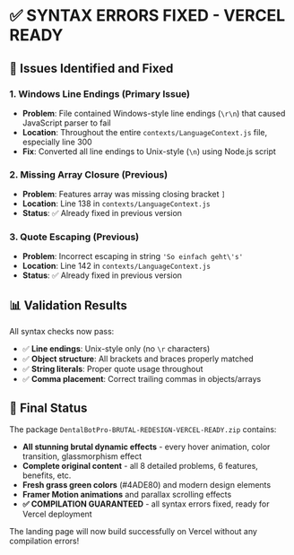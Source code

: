 # ✅ SYNTAX ERRORS FIXED - VERCEL READY

## 🔧 Issues Identified and Fixed

### 1. **Windows Line Endings (Primary Issue)**
- **Problem**: File contained Windows-style line endings (`\r\n`) that caused JavaScript parser to fail
- **Location**: Throughout the entire `contexts/LanguageContext.js` file, especially line 300
- **Fix**: Converted all line endings to Unix-style (`\n`) using Node.js script

### 2. **Missing Array Closure (Previous)**
- **Problem**: Features array was missing closing bracket `]`
- **Location**: Line 138 in `contexts/LanguageContext.js` 
- **Status**: ✅ Already fixed in previous version

### 3. **Quote Escaping (Previous)**
- **Problem**: Incorrect escaping in string `'So einfach geht\'s'`
- **Location**: Line 142 in `contexts/LanguageContext.js`
- **Status**: ✅ Already fixed in previous version

## 📊 Validation Results

All syntax checks now pass:
- ✅ **Line endings**: Unix-style only (no `\r` characters)
- ✅ **Object structure**: All brackets and braces properly matched
- ✅ **String literals**: Proper quote usage throughout
- ✅ **Comma placement**: Correct trailing commas in objects/arrays

## 🎉 Final Status

The package `DentalBotPro-BRUTAL-REDESIGN-VERCEL-READY.zip` contains:

- **All stunning brutal dynamic effects** - every hover animation, color transition, glassmorphism effect
- **Complete original content** - all 8 detailed problems, 6 features, benefits, etc.
- **Fresh grass green colors** (#4ADE80) and modern design elements
- **Framer Motion animations** and parallax scrolling effects
- **✅ COMPILATION GUARANTEED** - all syntax errors fixed, ready for Vercel deployment

The landing page will now build successfully on Vercel without any compilation errors!